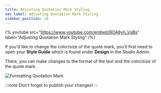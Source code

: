 ```yaml
---
title: Adjusting Quotation Mark Styling
nav_label: Adjusting Quotation Mark Styling
sidebar_position: 10
---
```


{% youtube src="https://www.youtube.com/embed/ROA8yh_VxBs" label="Adjusting Quotation Mark Styling" /%}

If you'd like to change the color/size of the quote mark, you'll first need to open your **Style Guide** which is
found under **Design** in the Studio Admin.

There, you can make changes to the format of the text and the color/size of the quote mark.

![Formatting Quotation Mark](/assets/studio/screely-1640982455085.png)

:::note
Don't forget to publish your changes!
:::

